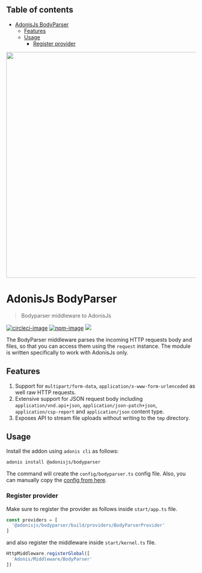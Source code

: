 <!-- START doctoc generated TOC please keep comment here to allow auto update -->
<!-- DON'T EDIT THIS SECTION, INSTEAD RE-RUN doctoc TO UPDATE -->
## Table of contents

- [AdonisJs BodyParser](#adonisjs-bodyparser)
  - [Features](#features)
  - [Usage](#usage)
    - [Register provider](#register-provider)

<!-- END doctoc generated TOC please keep comment here to allow auto update -->

<div align="center">
  <img src="https://res.cloudinary.com/adonisjs/image/upload/q_100/v1558612869/adonis-readme_zscycu.jpg" width="600px">
</div>

# AdonisJs BodyParser
> Bodyparser middleware to AdonisJs

[![circleci-image]][circleci-url] [![npm-image]][npm-url] ![](https://img.shields.io/badge/Typescript-294E80.svg?style=for-the-badge&logo=typescript)

The BodyParser middleware parses the incoming HTTP requests body and files, so that you can access them using the `request` instance. The module is written specifically to work with AdonisJs only.

## Features
1. Support for `multipart/form-data`, `application/x-www-form-urlencoded` as well raw HTTP requests.
2. Extensive support for JSON request body including `application/vnd.api+json`, `application/json-patch+json`, `application/csp-report` and `application/json` content type.
3. Exposes API to stream file uploads without writing to the `tmp` directory.

## Usage
Install the addon using `adonis cli` as follows:

```sh
adonis install @adonisjs/bodyparser
```

The command will create the `config/bodyparser.ts` config file. Also, you can manually copy the [config from here](config/index.ts).

### Register provider
Make sure to register the provider as follows inside `start/app.ts` file.

```ts
const providers = [
  '@adonisjs/bodyparser/build/providers/BodyParserProvider'
]
```

and also register the middleware inside `start/kernel.ts` file.

```ts
HttpMiddleware.registerGlobal([
  'Adonis/Middleware/BodyParser'
])
```

[circleci-image]: https://img.shields.io/circleci/project/github/adonisjs/adonis-bodyparser/master.svg?style=for-the-badge&logo=appveyor
[circleci-url]: https://circleci.com/gh/adonisjs/adonis-bodyparser "circleci"

[npm-image]: https://img.shields.io/npm/v/@adonisjs/bodyparser.svg?style=for-the-badge&logo=npm
[npm-url]: https://npmjs.org/package/@adonisjs/bodyparser "npm"
